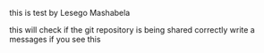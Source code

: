 this is test by Lesego Mashabela

this will check if the git repository is being shared correctly
write a messages if you see this
